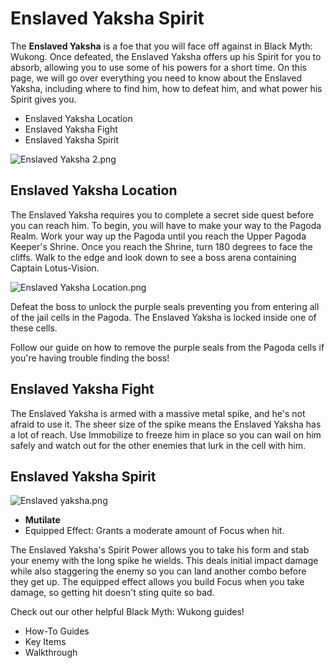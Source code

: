 # Enslaved Yaksha Spirit

The **Enslaved Yaksha** is a foe that you will face off against in Black Myth: Wukong. Once defeated, the Enslaved Yaksha offers up his Spirit for you to absorb, allowing you to use some of his powers for a short time. On this page, we will go over everything you need to know about the Enslaved Yaksha, including where to find him, how to defeat him, and what power his Spirit gives you. 

  * Enslaved Yaksha Location
  * Enslaved Yaksha Fight
  * Enslaved Yaksha Spirit

![Enslaved Yaksha 2.png](https://oyster.ignimgs.com/mediawiki/apis.ign.com/black-myth-wukong/8/86/Enslaved_Yaksha_2.png)

## Enslaved Yaksha Location

The Enslaved Yaksha requires you to complete a secret side quest before you can reach him. To begin, you will have to make your way to the Pagoda Realm. Work your way up the Pagoda until you reach the Upper Pagoda Keeper's Shrine. Once you reach the Shrine, turn 180 degrees to face the cliffs. Walk to the edge and look down to see a boss arena containing Captain Lotus-Vision. 

![Enslaved Yaksha Location.png](https://oyster.ignimgs.com/mediawiki/apis.ign.com/black-myth-wukong/8/82/Enslaved_Yaksha_Location.png)

Defeat the boss to unlock the purple seals preventing you from entering all of the jail cells in the Pagoda. The Enslaved Yaksha is locked inside one of these cells. 

Follow our guide on how to remove the purple seals from the Pagoda cells if you're having trouble finding the boss! 

## Enslaved Yaksha Fight

The Enslaved Yaksha is armed with a massive metal spike, and he's not afraid to use it. The sheer size of the spike means the Enslaved Yaksha has a lot of reach. Use Immobilize to freeze him in place so you can wail on him safely and watch out for the other enemies that lurk in the cell with him. 

## Enslaved Yaksha Spirit

![Enslaved yaksha.png](https://oyster.ignimgs.com/mediawiki/apis.ign.com/black-myth-wukong/5/55/Enslaved_yaksha.png)

  * **Mutilate**
  * Equipped Effect: Grants a moderate amount of Focus when hit. 

The Enslaved Yaksha's Spirit Power allows you to take his form and stab your enemy with the long spike he wields. This deals initial impact damage while also staggering the enemy so you can land another combo before they get up. The equipped effect allows you build Focus when you take damage, so getting hit doesn't sting quite so bad. 

Check out our other helpful Black Myth: Wukong guides! 

  * How-To Guides
  * Key Items
  * Walkthrough

